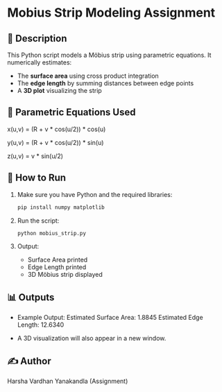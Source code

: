 # Mobius Strip Modeling Assignment

## 🔷 Description

This Python script models a Möbius strip using parametric equations. It numerically estimates:

- The **surface area** using cross product integration
- The **edge length** by summing distances between edge points
- A **3D plot** visualizing the strip

## 📌 Parametric Equations Used

x(u,v) = (R + v * cos(u/2)) * cos(u)

y(u,v) = (R + v * cos(u/2)) * sin(u)

z(u,v) = v * sin(u/2)


## 🔧 How to Run

1. Make sure you have Python and the required libraries:
    ```bash
    pip install numpy matplotlib
    ```

2. Run the script:
    ```bash
    python mobius_strip.py
    ```

3. Output:
    - Surface Area printed
    - Edge Length printed
    - 3D Möbius strip displayed

## 📊 Outputs

- Example Output:
Estimated Surface Area: 1.8845
Estimated Edge Length: 12.6340


- A 3D visualization will also appear in a new window.

## ✍️ Author
Harsha Vardhan Yanakandla (Assignment)
